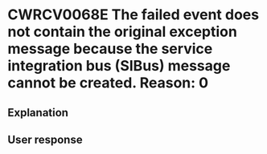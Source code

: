 # CWRCV0068E The failed event does not contain the original exception message because the service integration bus (SIBus) message cannot be created. Reason: 0

## Explanation

## User response